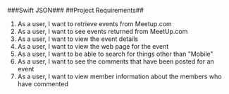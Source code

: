 ###Swift JSON###
##Project Requirements##

1. As a user, I want to retrieve events from Meetup.com
2. As a user, I want to see events returned from MeetUp.com
3. As a user, I want to view the event details
4. As a user, I want to view the web page for the event
5. As a user, I want to be able to search for things other than "Mobile"
6. As a user, I want to see the comments that have been posted for an event
7. As a user, I want to view member information about the members who have commented
